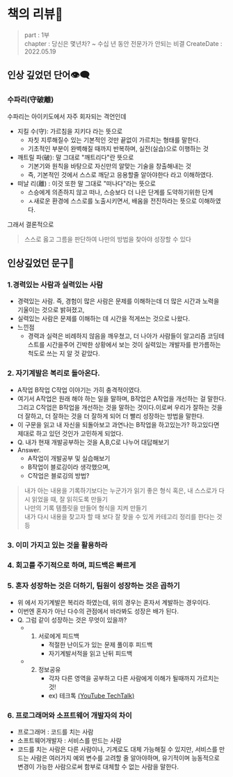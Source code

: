 # 책의 리뷰📔
> part : 1부   
> chapter : 당신은 몇년차? ~ 수십 년 동안 전문가가 안되는 비결
> CreateDate : 2022.05.19 

## 인상 깊었던 단어👁‍🗨
### 수파리(守破離)
수파리는 아이키도에서 자주 회자되는 격언인데   
- 지킬 수(守):  가르침을 지키다 라는 뜻으로  
    -  자칫 지루해질수 있는 기본적인 것만 끝없이 가르치는 형태를 말한다. 
    -  기초적인 부분이 완벽해질 때까지 반복하며, 실전(실습)으로 이행하는 것 
- 깨트릴 파(破): 말 그대로 "깨트리다"란 뜻으로
    - 기본기와 원칙을 바탕으로 자신만의 알맞는 기술을 창출해내는 것
    - 즉, 기본적인 것에서 스스로 깨닫고 응용할줄 알아야한다 라고 이해하였다.
- 떠날 리(離) : 이것 또한 말 그대로 "떠나다"라는 뜻으로
    - 스승에게 의존하지 않고 떠나, 스승보다 더 나은 단계를 도약하기위한 단계
    - ㅅ새로운 환경에 스스로를 노출시키면서, 배움을 전진하라는 뜻으로 이해하였다.
   
 그래서 결론적으로 
> 스스로 옳고 그름을 판단하여 나만의 방법을 찾아야 성장할 수 있다


## 인상깊었던 문구💬
 ### 1.경력있는 사람과 실력있는 사람
  -  경력있는 사람. 즉, 경험이 많은 사람은 문제를 이해하는데 더 많은 시간과 노력을 기울이는 것으로 밝혀졌고,
  -  실력있는 사람은 문제를 이해하는 데 시간을 적게쓰는 것으로 나왔다.
  - 느낀점
      - 경력과 실력은 비례하지 않음을 깨우쳤고, 더 나아가 사람들이 알고리즘 코딩테스트를 시간을주어 긴박한 상황에서 보는 것이 실력있는 개발자를 판가름하는 척도로 쓰는 지 알 것 같았다.

### 2. 자기계발은 복리로 돌아온다. 
 - A작업 B작업 C작업 이야기는 가히 충격적이였다.
 - 여기서 A작업은 원래 해야 하는 일을 말하며, B작업은 A작업을 개선하는 걸 말한다. 그리고 C작업은 B작업을 개선하는 것을 말하는 것이다.이로써 우리가 잘하는 것을 더 잘하고, 더 잘하는 것을 더 잘하게 되어 더 빨리 성장하는 방법을 말한다. 
 - 이 구문을 읽고 내 자신을 되돌아보고 과연나는 B작업을 하고있는가? 하고있다면 제대로 하고 있던 것인가 고민하게 되었다.
 - Q. 내가 현재 개발공부하는 것을 A,B,C로 나누어 대답해보기
 - Answer.
    -  A작업이 개발공부 및 실습해보기
    -  B작업이 블로깅이라 생각했으며,
    -  C작업은 블로깅의 방법?
  
> 내가 아는 내용을 기록하기보다는 누군가가 읽기 좋은 형식 혹은, 내 스스로가 다시 읽었을 때, 잘  읽히도록 만들기    
> 나만의 기록 템플릿을 만들어 형식을 지켜 만들기    
> 내가 다시 내용을 찾고자 할 때 보다 잘 찾을 수 있게 카테고리 정리를 한다는 것등

### 3. 이미 가지고 있는 것을 활용하라 
### 4. 회고를 주기적으로 하며, 피드백은 빠르게

### 5. 혼자 성장하는 것은 더하기, 팀원이 성장하는 것은 곱하기
 - 위 에서 자기계발은 복리라 하였는데, 위의 경우는 혼자서 계발하는 경우이다. 
 - 이번엔 혼자가 아닌 다수의 관점에서 바라봐도 성장은 배가 된다. 
 - Q. 그럼 같이 성장하는 것은 무엇이 있을까?
    - 1. 서로에게 피드백 
         - 적절한 난이도가 있는 문제 풀이후 피드백
         - 자기계발서적을 읽고 난뒤 피드백
    - 2. 정보공유 
         - 각자 다른 영역을 공부하고 다른 사람에게 이해가 될때까지 가르치는 것!
         - ex) 테크톡 [(YouTube TechTalk)](https://www.youtube.com/watch?v=rbm87IFpwvQ&list=PLgXGHBqgT2TvpJ_p9L_yZKPifgdBOzdVH)

### 6. 프로그래머와 소프트웨어 개발자의 차이
 - 프로그래머 : 코드를 치는 사람
 - 소프트웨어개발자 : 서비스를 만드는 사람
 - 코드를 치는 사람은 다른 사람이나, 기계로도 대체 가능해질 수 있지만, 서비스를 만드는 사람은 여러가지 예외 변수를 고려할 줄 알아야하며, 유기적이며 능동적으로 변경이 가능한 사람으로써 함부로 대체할 수 없는 사람을 말한다.
